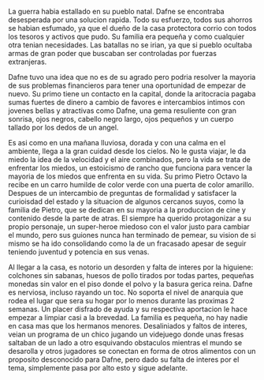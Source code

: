 La guerra habia estallado en su pueblo natal. Dafne se encontraba desesperada por una solucion rapida. 
Todo su esfuerzo, todos sus ahorros se habian esfumado, ya que el dueño de la casa protectora corrio con todos los tesoros y activos que pudo. 
Su familia era pequeña y como cualquier otra tenian necesidades. Las batallas no se irian, ya que si pueblo ocultaba armas de gran poder que buscaban ser controladas por fuerzas extranjeras. 

Dafne tuvo una idea que no es de su agrado pero podria resolver la mayoria de sus problemas financieros para tener una oportunidad de empezar de nuevo. 
Su primo tiene un contacto en la capital, donde la aritocracia pagaba sumas fuertes de dinero a cambio de favores e intercambios intimos con jovenes bellas y atractivas como Dafne, una gema resuliente con gran sonrisa, ojos negros, cabello negro largo, ojos pequeños y un cuerpo tallado por los dedos de un angel. 

Es asi como en una mañana lluviosa, dorada y con una calma en el ambiente, llega a la gran cuidad desde los cielos. No le gusta viajar, le da miedo la idea de la velocidad y el aire combinados, pero la vida se trata de enfrentar los miedos, un estoicismo de rancho que funciona para vencer la mayoria de los miedos que enfrenta en su vida. Su primo Pietro Octavo la recibe en un carro humilde de color verde con una puerta de color amarillo. 
Despues de un intercambio de preguntas de formalidad y satisfacer la curioisdad del estado y la situacion de algunos cercanos suyos, como la familia de Pietro, que se dedican en su mayoria a la produccion de cine y contenido desde la parte de atras. El siempre ha querido protagonizar a su propio personaje, un super-heroe miedoso con el valor justo para cambiar el mundo, pero sus guiones nunca han terminado de pemear, su vision de si mismo se ha ido consolidando como la de un fracasado apesar de seguir teniendo juventud y potencia en sus venas. 

Al llegar a la casa, es notorio un desorden y falta de interes por la higuiene: colchones sin sabanas, huesos de pollo tirados por todas partes, pequeñas monedas sin valor en el piso donde el polvo y la basura gerica reina. 
Dafne es nerviosa, incluso rayando un toc. No soporta el nivel de anarquia que rodea el lugar que sera su hogar por lo menos durante las proximas 2 semanas. Un placer disfrado de ayuda y su respectiva aportacion le hace empezar a limpiar casi a la brevedad. 
La familia es pequeña, no hay nadie en casa mas que los hermanos menores. Desaliniados y faltos de interes, veian un programa de un chico jugando un videjuego donde unas fresas saltaban de un lado a otro esquivando obstaculos mientras el mundo se desarolla y otros jugadores se conectan en forma de otros alimentos con un proposito desconocido para Dafne, pero dado su falta de interes por el tema, simplemente pasa por alto esto y sigue adelante. 